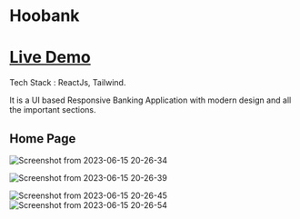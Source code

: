 # Hoobank





# [Live Demo](https://hoobank.netlify.app)





Tech Stack : ReactJs, Tailwind.







It is a UI based Responsive Banking Application with modern design and all the important sections.







## Home Page


![Screenshot from 2023-06-15 20-26-34](https://github.com/Guhan000/hoobank/assets/84968720/662fbd46-c475-44ed-9bfa-00df4e87160d)




![Screenshot from 2023-06-15 20-26-39](https://github.com/Guhan000/hoobank/assets/84968720/5599d00a-9d4f-44cd-be1b-47d74f1bbd13)


![Screenshot from 2023-06-15 20-26-45](https://github.com/Guhan000/hoobank/assets/84968720/4cc806dd-af1f-4106-b6cf-3f29348fcd81)
![Screenshot from 2023-06-15 20-26-54](https://github.com/Guhan000/hoobank/assets/84968720/80a4652b-6843-4f6a-bd59-1e5bb3048d13)
